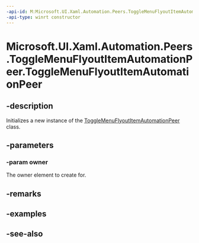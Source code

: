```yaml
---
-api-id: M:Microsoft.UI.Xaml.Automation.Peers.ToggleMenuFlyoutItemAutomationPeer.#ctor(Microsoft.UI.Xaml.Controls.ToggleMenuFlyoutItem)
-api-type: winrt constructor
---
```


<!-- Method syntax
public ToggleMenuFlyoutItemAutomationPeer(Windows.UI.Xaml.Controls.ToggleMenuFlyoutItem owner)
-->

# Microsoft.UI.Xaml.Automation.Peers.ToggleMenuFlyoutItemAutomationPeer.ToggleMenuFlyoutItemAutomationPeer

## -description
Initializes a new instance of the [ToggleMenuFlyoutItemAutomationPeer](togglemenuflyoutitemautomationpeer.md) class.

## -parameters
### -param owner
The owner element to create for.

## -remarks

## -examples

## -see-also
